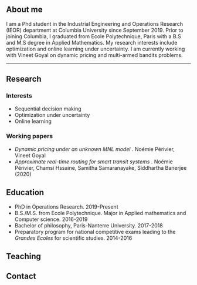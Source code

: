 ## About me

I am a Phd student in the Industrial Engineering and Operations Research (IEOR) department at Columbia University since September 2019. Prior to joining Columbia, I graduated from Ecole Polytechnique, Paris with a B.S and M.S degree in Applied Mathematics. My research interests include optimization and online learning under uncertainty. I am currently working with Vineet Goyal on dynamic pricing and multi-armed bandits problems. 

---

## Research
### Interests
<ul>
  <li>Sequential decision making </li>
  <li>Optimization under uncertainty</li>
  <li>Online learning</li>
</ul>

### Working papers
<ul>
  <li> <i> Dynamic pricing under an unknown MNL model </i>. Noémie Périvier, Vineet Goyal </li>
  <li> <i>Approximate real-time routing for smart transit systems </i>.  Noémie Périvier, Chamsi Hssaine, Samitha Samaranayake, Siddhartha Banerjee (2020) </li>
</ul>


## Education
<ul>
  <li> PhD in Operations Research. 2019-Present</li>
  <li> B.S./M.S. from Ecole Polytechnique. Major in Applied mathematics and Computer science. 2016-2019</li>
  <li> Bachelor of philosophy, Paris-Nanterre University. 2017-2018</li>
  <li> Preparatory program for national competitive exams leading to the <i>Grandes Ecoles</i> for scientific studies. 2014-2016</li>
</ul>


## Teaching

## Contact





